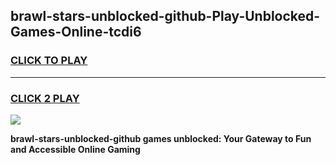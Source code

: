 
## brawl-stars-unblocked-github-Play-Unblocked-Games-Online-tcdi6
<h3>
<a href="https://premium76.site?title=brawl-stars-unblocked-github&ref=25A">CLICK TO PLAY</a></h3>
<hr>

<h3>
<a href="https://premium76.site?title=brawl-stars-unblocked-github&ref=25A">CLICK 2 PLAY</a>
  
</h3>

<a href="https://premium76.site?title=brawl-stars-unblocked-github&ref=25A"><img src="https://clearcache.store/games.png"></a>


**brawl-stars-unblocked-github games unblocked: Your Gateway to Fun and Accessible Online Gaming**
